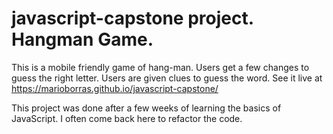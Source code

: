 # javascript-capstone project. Hangman Game.

This is a mobile friendly game of hang-man. Users get a few changes to guess the right letter. Users are given clues to guess the word. See it live at https://marioborras.github.io/javascript-capstone/

This project was done after a few weeks of learning the basics of JavaScript. I often come back here to refactor the code.
